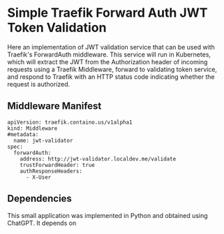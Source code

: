 # Simple Traefik Forward Auth JWT Token Validation
Here an implementation of JWT validation service that can be used with Traefik's ForwardAuth middleware. This service will run in Kubernetes, which will
extract the JWT from the Authorization header of incoming requests using a Traefik Middleware, forward to validating token service, and respond to Traefik with an HTTP status code indicating whether the request is authorized.

## Middleware Manifest

    apiVersion: traefik.containo.us/v1alpha1
    kind: Middleware
    #metadata:
      name: jwt-validator
    spec:
      forwardAuth:
        address: http://jwt-validator.localdev.me/validate
        trustForwardHeader: true
        authResponseHeaders:
          - X-User

## Dependencies

This small application was implemented in Python and obtained using ChatGPT. It depends on 



